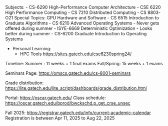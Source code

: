 Subjects:
	-  CS-6290  High-Performance Computer Architecture
	-  CSE 6220  High Performance Computing
	-  CS 7210  Distributed Computing
	-  CS 8803-O21  Special Topics: GPU Hardware and Software
	-  CS 6515  Introduction to Graduate Algorithms
	-  CS 6210  Advanced Operating Systems
		- Never gets offered during summer
	-  ISYE-6669  Deterministic Optimization
		- Looks better during summer
	-  CS-6200  Graduate Introduction to Operating Systems

	
- Personal Learning:
	- HPC Tools https://sites.gatech.edu/cse6230spring24/

Timeline:
Summer    : 11 weeks + 1 final exams
Fall/Spring: 15 weeks + 1 exams


Seminars Page: https://omscs.gatech.edu/cs-8001-seminars

Grade distribution: https://lite.gatech.edu/lite_script/dashboards/grade_distribution.html


Portal:
https://oscar.gatech.edu/
Class schedule:
https://oscar.gatech.edu/bprod/bwckschd.p_get_crse_unsec


Fall 2025:
https://registrar.gatech.edu/info/current-academic-calendar
Registration is between Apr 11, 2025 to Aug 22, 2025

<!--stackedit_data:
eyJoaXN0b3J5IjpbLTE1MjE2MzgwMzgsLTMxOTQ0NzQ5OCwtOT
Q0MjMzNTksMTE5NDU0MTg1OF19
-->